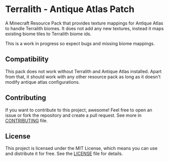 # Terralith - Antique Atlas Patch

A Minecraft Resource Pack that provides texture mappings for Antique Atlas to handle Terralith biomes. It does not add any new textures, instead it maps existing biome tiles to Terralith biome ids.

This is a work in progress so expect bugs and missing biome mappings.

## Compatibility

This pack does not work without Terralith and Antique Atlas installed. Apart from that, it should work with any other resource pack as long as it doesn't modify antique atlas configurations.

## Contributing

If you want to contribute to this project, awesome! Feel free to open an issue or fork the repository and create a pull request. See more in [CONTRIBUTING](CONTRIBUTING) file.

## License

This project is licensed under the MIT License, which means you can use and distribute it for free. See the [LICENSE](LICENSE) file for details.
